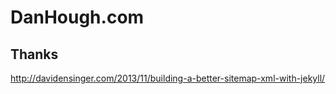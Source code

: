 # DanHough.com

## Thanks

http://davidensinger.com/2013/11/building-a-better-sitemap-xml-with-jekyll/